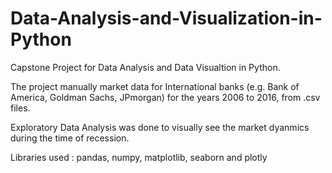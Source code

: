 # Data-Analysis-and-Visualization-in-Python
Capstone Project for Data Analysis and Data Visualtion in Python. 


The project manually market data for International banks (e.g. Bank of America, Goldman Sachs, JPmorgan) for the years 2006 to 2016, from .csv files.

Exploratory Data Analysis was done to visually see the market dyanmics during the time of recession. 

Libraries used : pandas, numpy, matplotlib, seaborn and plotly

